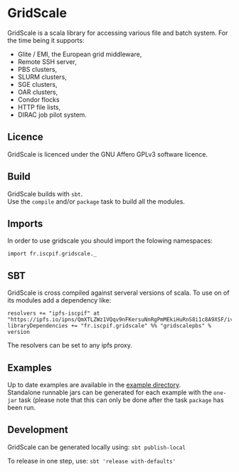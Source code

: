 GridScale
=========

GridScale is a scala library for accessing various file and batch system. For the time being it supports:
* Glite / EMI, the European grid middleware,
* Remote SSH server,
* PBS clusters,
* SLURM clusters,
* SGE clusters,
* OAR clusters,
* Condor flocks
* HTTP file lists,
* DIRAC job pilot system.

Licence
-------
GridScale is licenced under the GNU Affero GPLv3 software licence. 

Build
-------
GridScale builds with `sbt`.  
Use the `compile` and/or `package` task to build all the modules.  

Imports
-------
In order to use gridscale you should import the folowing namespaces:

    import fr.iscpif.gridscale._


SBT 
-------------
GridScale is cross compiled against serveral versions of scala. To use on of its modules add a dependency like:

    resolvers += "ipfs-iscpif" at "https://ipfs.io/ipns/QmXTLZWz1VQqv9nFKersuNnRgPmMEkiHuRnS8i1c8A9XSF/ivy/"
    libraryDependencies += "fr.iscpif.gridscale" %% "gridscalepbs" % version
    
The resolvers can be set to any ipfs proxy.

Examples
--------
Up to date examples are available in the [example directory](examples/README.md).  
Standalone runnable jars can be generated for each example with the `one-jar` task (please note that this can only be done after the task `package` has been run.

Development
--------
GridScale can be generated locally using:
`sbt publish-local`

To release in one step, use:
`sbt 'release with-defaults'`
